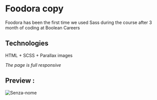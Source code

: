 # Foodora copy
Foodora has been the first time we used Sass during the course after 3 month of coding at Boolean Careers

## Technologies
HTML + SCSS + Parallax images

_The page is full responsive_

## Preview :
![Senza-nome](https://user-images.githubusercontent.com/46935430/59294504-ea3c4900-8c81-11e9-8f8d-9102c6686145.gif)

